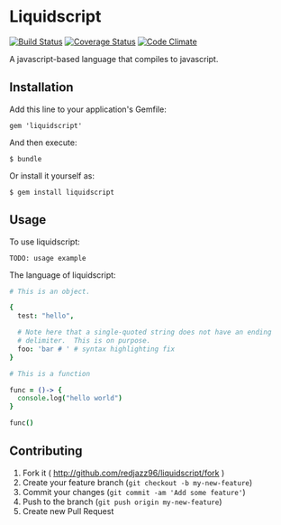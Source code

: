 # Liquidscript

[![Build Status](https://travis-ci.org/redjazz96/liquidscript.png?branch=master)](https://travis-ci.org/redjazz96/liquidscript) [![Coverage Status](https://coveralls.io/repos/redjazz96/liquidscript/badge.png?branch=master)](https://coveralls.io/r/redjazz96/liquidscript?branch=master) [![Code Climate](https://codeclimate.com/github/redjazz96/liquidscript.png)](https://codeclimate.com/github/redjazz96/liquidscript)

A javascript-based language that compiles to javascript.

## Installation

Add this line to your application's Gemfile:

    gem 'liquidscript'

And then execute:

    $ bundle

Or install it yourself as:

    $ gem install liquidscript

## Usage

To use liquidscript:

```
TODO: usage example
```

The language of liquidscript:

```coffeescript
# This is an object.

{
  test: "hello",

  # Note here that a single-quoted string does not have an ending
  # delimiter.  This is on purpose.
  foo: 'bar # ' # syntax highlighting fix
}
```

```coffeescript
# This is a function

func = ()-> {
  console.log("hello world")
}

func()
```

## Contributing

1. Fork it ( http://github.com/redjazz96/liquidscript/fork )
2. Create your feature branch (`git checkout -b my-new-feature`)
3. Commit your changes (`git commit -am 'Add some feature'`)
4. Push to the branch (`git push origin my-new-feature`)
5. Create new Pull Request
